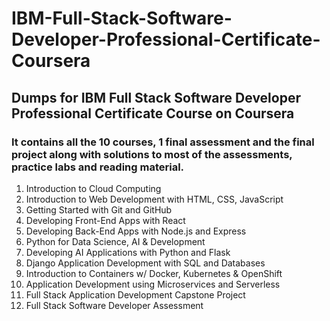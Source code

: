 # IBM-Full-Stack-Software-Developer-Professional-Certificate-Coursera
## Dumps for IBM Full Stack Software Developer Professional Certificate Course on Coursera
### It contains all the 10 courses, 1 final assessment and the final project along with solutions to most of the assessments, practice labs and reading material.
1. Introduction to Cloud Computing
2.  Introduction to Web Development with HTML, CSS, JavaScript
3. Getting Started with Git and GitHub
4. Developing Front-End Apps with React
5. Developing Back-End Apps with Node.js and Express
6. Python for Data Science, AI & Development
7. Developing AI Applications with Python and Flask
8. Django Application Development with SQL and Databases
9. Introduction to Containers w/ Docker, Kubernetes & OpenShift
10. Application Development using Microservices and Serverless 
11. Full Stack Application Development Capstone Project
12. Full Stack Software Developer Assessment 
